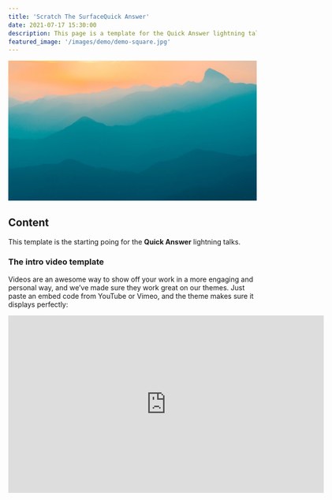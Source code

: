 ```yaml
---
title: 'Scratch The SurfaceQuick Answer'
date: 2021-07-17 15:30:00
description: This page is a template for the Quick Answer lightning talks.
featured_image: '/images/demo/demo-square.jpg'
---
```


![](/images/demo/demo-landscape.jpg)

## Content

This template is the starting poing for the **Quick Answer** lightning talks.

### The intro video template

Videos are an awesome way to show off your work in a more engaging and personal way, and we’ve made sure they work great on our themes. Just paste an embed code from YouTube or Vimeo, and the theme makes sure it displays perfectly:

<iframe src="https://www.youtube.com/embed/1fbwV5hBovA" width="640" height="360" frameborder="0" allowfullscreen></iframe>
